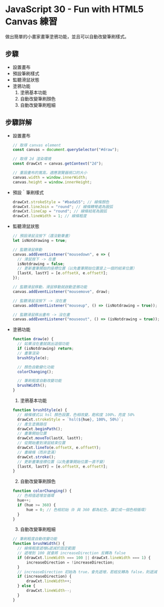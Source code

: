 # JavaScript 30 - Fun with HTML5 Canvas 練習

做出簡單的小畫家畫筆塗鴉功能，並且可以自動改變筆刷樣式。

## 步驟

- 設置畫布
- 預設筆刷樣式
- 監聽滑鼠狀態
- 塗鴉功能
  1. 塗鴉基本功能
  2. 自動改變筆刷顏色
  3. 自動改變筆刷粗細

## 步驟詳解

- 設置畫布

  ```javascript
  // 取得 canvas element
  const canvas = document.querySelector("#draw");

  // 取得 2d 渲染環境
  const drawCxt = canvas.getContext("2d");

  // 重設畫布的寬高，適應瀏覽器視口的大小
  canvas.width = window.innerWidth;
  canvas.height = window.innerHeight;
  ```

- 預設｀筆刷樣式
  ```javascript
  drawCxt.strokeStyle = "#bada55"; // 線條顏色
  drawCxt.lineJoin = "round"; // 線條轉彎處為圓弧
  drawCxt.lineCap = "round"; // 線條結尾為圓弧
  drawCxt.lineWidth = 1; // 線條粗度
  ```
- 監聽滑鼠狀態

  ```javascript
  // 預設滑鼠沒按下（還沒動筆畫）
  let isNotdrawing = true;

  // 監聽滑鼠移動
  canvas.addEventListener("mousedown", e => {
  	// 滑鼠按下 -> 在畫
  	isNotdrawing = false;
  	// 更新畫筆開始的座標位置（以免畫筆開始位置是上一個的結束位置）
  	[lastX, lastY] = [e.offsetX, e.offsetY];
  });

  // 監聽滑鼠移動，滑鼠移動就啟動塗鴉功能
  canvas.addEventListener("mousemove", draw);

  // 監聽滑鼠沒按下 -> 沒在畫
  canvas.addEventListener("mouseup", () => (isNotdrawing = true));

  // 監聽滑鼠移出畫布 -> 沒在畫
  canvas.addEventListener("mouseout", () => (isNotdrawing = true));
  ```

- 塗鴉功能

  ```javascript
  function draw(e) {
  	// 如果沒在畫就跳出這個功能
  	if (isNotdrawing) return;
  	// 畫筆渲染
  	brushStyle(e);

  	// 顏色自動變化功能
  	colorChanging();

  	// 筆刷粗度自動改變功能
  	brushWidth();
  }
  ```

  1. 塗鴉基本功能

  ```javascript
  function brushStyle(e) {
  	// 線條樣式以 hsl 顏色設置，色相改變，飽和度 100%，亮度 50%
  	drawCxt.strokeStyle = `hsl(${hue}, 100%, 50%)`;
  	// 產生塗鴉路徑
  	drawCxt.beginPath();
  	// 畫筆開始位置
  	drawCxt.moveTo(lastX, lastY);
  	// 從開始畫到滑鼠結束位置
  	drawCxt.lineTo(e.offsetX, e.offsetY);
  	// 畫線條（而非塗滿）
  	drawCxt.stroke();
  	// 更新畫筆座標位置（以免畫筆開始位置一直不變）
  	[lastX, lastY] = [e.offsetX, e.offsetY];
  }
  ```

  2. 自動改變筆刷顏色

  ```javascript
  function colorChanging() {
  	// 色相值遞增並循環
  	hue++;
  	if (hue >= 360) {
  		hue = 0; // 色相初始（0 與 360 都為紅色，讓它成一個色相循環）
  	}
  }
  ```

  3. 自動改變筆刷粗細

  ```javascript
  // 筆刷粗度自動改變功能
  function brushWidth() {
  	// 線條粗度遞增&遞減於固定範圍
  	// 遞增到 100 就會將 increaseDirection 反轉為 false
  	if (drawCxt.lineWidth === 100 || drawCxt.lineWidth === 1) {
  		increaseDirection = !increaseDirection;
  	}
  	// increaseDirection 初始為 true，會先遞增，若經反轉為 false，則遞減
  	if (increaseDirection) {
  		drawCxt.lineWidth++;
  	} else {
  		drawCxt.lineWidth--;
  	}
  }
  ```
